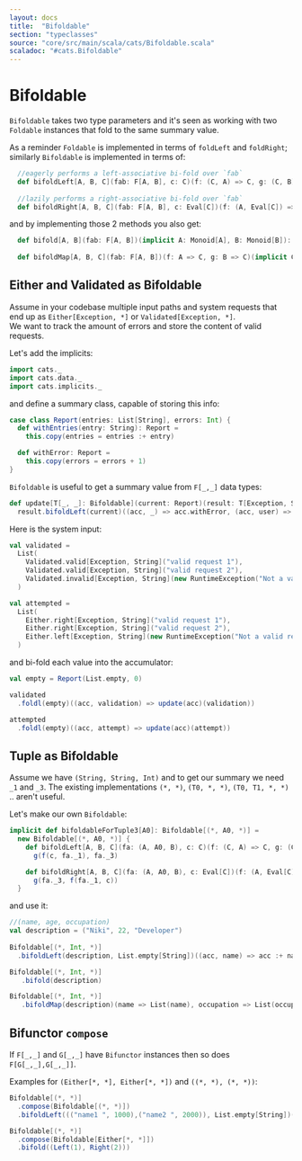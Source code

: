 ```yaml
---
layout: docs
title:  "Bifoldable"
section: "typeclasses"
source: "core/src/main/scala/cats/Bifoldable.scala"
scaladoc: "#cats.Bifoldable"
---
```


# Bifoldable

`Bifoldable` takes two type parameters and it's seen as working with two `Foldable` instances that fold to the same summary value.

As a reminder `Foldable` is implemented in terms of `foldLeft` and `foldRight`; similarly `Bifoldable` is implemented in terms of:
```scala
  //eagerly performs a left-associative bi-fold over `fab` 
  def bifoldLeft[A, B, C](fab: F[A, B], c: C)(f: (C, A) => C, g: (C, B) => C): C
  
  //lazily performs a right-associative bi-fold over `fab` 
  def bifoldRight[A, B, C](fab: F[A, B], c: Eval[C])(f: (A, Eval[C]) => Eval[C], g: (B, Eval[C]) => Eval[C]): Eval[C]
```

and by implementing those 2 methods you also get:
```scala
  def bifold[A, B](fab: F[A, B])(implicit A: Monoid[A], B: Monoid[B]): (A, B)
  
  def bifoldMap[A, B, C](fab: F[A, B])(f: A => C, g: B => C)(implicit C: Monoid[C]): C
```

## Either and Validated as Bifoldable

Assume in your codebase multiple input paths and system requests that end up as `Either[Exception, *]` or `Validated[Exception, *]`.  
We want to track the amount of errors and store the content of valid requests.

Let's add the implicits:
```scala mdoc
import cats._
import cats.data._
import cats.implicits._
```

and define a summary class, capable of storing this info:
```scala mdoc
case class Report(entries: List[String], errors: Int) {
  def withEntries(entry: String): Report =
    this.copy(entries = entries :+ entry)

  def withError: Report =
    this.copy(errors = errors + 1)
}
```

`Bifoldable` is useful to get a summary value from `F[_,_]` data types:
```scala mdoc
def update[T[_, _]: Bifoldable](current: Report)(result: T[Exception, String]): Report =
  result.bifoldLeft(current)((acc, _) => acc.withError, (acc, user) => acc.withEntries(user))
```

Here is the system input:
```scala mdoc
val validated =
  List(
    Validated.valid[Exception, String]("valid request 1"),
    Validated.valid[Exception, String]("valid request 2"),
    Validated.invalid[Exception, String](new RuntimeException("Not a valid request"))
  )

val attempted =
  List(
    Either.right[Exception, String]("valid request 1"),
    Either.right[Exception, String]("valid request 2"),
    Either.left[Exception, String](new RuntimeException("Not a valid request"))
  )
```

and bi-fold each value into the accumulator:
```scala mdoc
val empty = Report(List.empty, 0)

validated
  .foldl(empty)((acc, validation) => update(acc)(validation))

attempted
  .foldl(empty)((acc, attempt) => update(acc)(attempt))
```

## Tuple as Bifoldable

Assume we have `(String, String, Int)`  and to get our summary we need `_1` and `_3`.
The existing implementations `(*, *)`, `(T0, *, *)`, `(T0, T1, *, *)` .. aren't useful.

Let's make our own `Bifoldable`:
```scala mdoc
implicit def bifoldableForTuple3[A0]: Bifoldable[(*, A0, *)] =
  new Bifoldable[(*, A0, *)] {
    def bifoldLeft[A, B, C](fa: (A, A0, B), c: C)(f: (C, A) => C, g: (C, B) => C): C =
      g(f(c, fa._1), fa._3)

    def bifoldRight[A, B, C](fa: (A, A0, B), c: Eval[C])(f: (A, Eval[C]) => Eval[C], g: (B, Eval[C]) => Eval[C]): Eval[C] =
      g(fa._3, f(fa._1, c))
  }
```

and use it:
```scala mdoc
//(name, age, occupation)
val description = ("Niki", 22, "Developer")
  
Bifoldable[(*, Int, *)]
  .bifoldLeft(description, List.empty[String])((acc, name) => acc :+ name, (acc, occupation) => acc :+ occupation)

Bifoldable[(*, Int, *)]
   .bifold(description)

Bifoldable[(*, Int, *)]
   .bifoldMap(description)(name => List(name), occupation => List(occupation))
```

## Bifunctor `compose`

If `F[_,_]` and `G[_,_]` have `Bifunctor` instances then so does `F[G[_,_],G[_,_]]`.

Examples for `(Either[*, *], Either[*, *])` and `((*, *), (*, *))`:
```scala mdoc
Bifoldable[(*, *)]
  .compose(Bifoldable[(*, *)])
  .bifoldLeft((("name1 ", 1000),("name2 ", 2000)), List.empty[String])((acc, name) => acc :+ name, (acc, _) => acc)

Bifoldable[(*, *)]
  .compose(Bifoldable[Either[*, *]])
  .bifold((Left(1), Right(2)))
```

